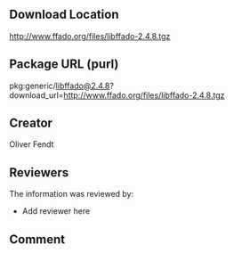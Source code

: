 ## Download Location

http://www.ffado.org/files/libffado-2.4.8.tgz

## Package URL (purl)

pkg:generic/libffado@2.4.8?download_url=http://www.ffado.org/files/libffado-2.4.8.tgz

## Creator

Oliver Fendt

## Reviewers

The information was reviewed by:

* Add reviewer here

## Comment

